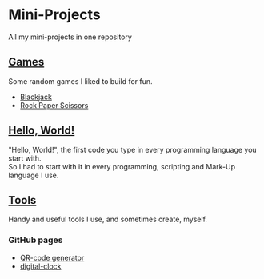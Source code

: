 # Mini-Projects
All my mini-projects in one repository

## <a href="https://github.com/Bash-04/Mini-Projects/tree/main/Games">Games</a>
Some random games I liked to build for fun.
- <a href="https://github.com/Bash-04/Mini-Projects/tree/main/Games/Blackjack">Blackjack</a>
- <a href="https://github.com/Bash-04/Mini-Projects/tree/main/Games/RockPaperScissors">Rock Paper Scissors</a>

## <a href="https://github.com/Bash-04/Mini-Projects/tree/main/Hello%2C%20world!">Hello, World!</a>
"Hello, World!", the first code you type in every programming language you start with. 
<br>
So I had to start with it in every programming, scripting and Mark-Up language I use.

## <a href="https://github.com/Bash-04/Mini-Projects/tree/main/Tools/">Tools</a>
Handy and useful tools I use, and sometimes create, myself.

### GitHub pages
- <a href="https://bash-04.github.io/Mini-Projects/Tools/QR-code%20generator/">QR-code generator</a>
- <a href="https://bash-04.github.io/Mini-Projects/Tools/digital-clock/">digital-clock</a>
